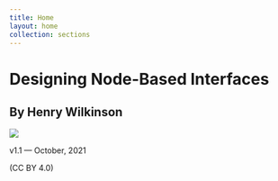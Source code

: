 ```yaml
---
title: Home
layout: home
collection: sections
---
```

<h1>Designing Node-Based Interfaces</h1>
<h2>By Henry Wilkinson</h2>
<img class="index-coverimg" src="../img/coverimg.png"/>
<p>v1.1 — October, 2021</p>
<p>(CC BY 4.0)</p>